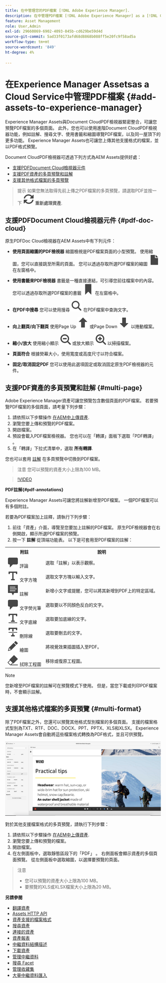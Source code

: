 ```yaml
---
title: 在中管理您的PDF檔案 [!DNL Adobe Experience Manager].
description: 在中管理PDF檔案 [!DNL Adobe Experience Manager] as a [!DNL Cloud Service].
feature: Asset Management
role: User,Admin
exl-id: 29660869-6902-4093-845b-cd629be59d4d
source-git-commit: 5ad33f0173afd68d8868b088ff5e20fc9f58ad5a
workflow-type: tm+mt
source-wordcount: '849'
ht-degree: 4%

---
```


# 在Experience Manager Assetsas a Cloud Service中管理PDF檔案 {#add-assets-to-experience-manager}

Experience Manager Assets與Document CloudPDF檢視器緊密整合，可讓您預覽PDF檔案的多個頁面。 此外，您也可以使用進階Document CloudPDF檢視器功能，例如註解、搜尋文字、使用書籤和縮圖導覽PDF檔案，以及同一屋頂下的更多功能。 Experience Manager Assets也可讓您上傳其他支援格式的檔案，並以PDF格式預覽。

Document CloudPDF檢視器可透過下列方式為AEM Assets提供好處：
* [支援PDFDocument Cloud檢視器元件](#pdf-doc-cloud)
* [支援PDF資產的多頁預覽和註解](#multi-page)
* [支援其他格式檔案的多頁預覽](#multi-format)

> 提示
> 如果您無法取得先前上傳之PDF檔案的多頁預覽，請選取PDF並按一下 **![重新處理](/help/assets/assets/Reprocess.svg) 重新處理資產**.
>

## 支援PDFDocument Cloud檢視器元件 {#pdf-doc-cloud}

原生PDFDoc Cloud檢視器在AEM Assets中有下列元件：

* **使用頁面縮圖的PDF檢視器** 縮圖檢視是PDF檔案頁面的小型預覽。 使用縮圖，您可以直接跳至所需的頁面。 您可以透過存取所選PDF檔案的縮圖 ![縮圖](/help/assets/assets/thumbnail.svg) 在左窗格中。

* **使用書籤來PDF檢視器** 書籤是一種直接連結，可引導您前往檔案中的內容。 您可以透過存取所選PDF檔案的書籤 ![書籤](/help/assets/assets/bookmark.svg) 在左窗格中。

* **在PDF中搜尋** 您可以使用搜尋 ![搜尋](/help/assets/assets/Search.svg) 在PDF檔案中查詢文字。

* **向上翻頁/向下翻頁** 使用Page Up ![上一頁](/help/assets/assets/ArrowUp.svg) 或Page Down ![向下翻頁](/help/assets/assets/ArrowDown.svg) 以捲動檔案。

* **縮小/放大** 使用縮小顯示 ![縮小顯示](/help/assets/assets/ZoomOut.svg) 或放大顯示 ![放大顯示](/help/assets/assets/ZoomIn.svg) 以掃描檔案。

* **頁面符合** 根據熒幕大小，使用寬度或高度尺寸以符合檔案。

* **固定/取消固定PDF** 您可以使用此選項固定或取消固定原生PDF檢視器的元件。

## 支援PDF資產的多頁預覽和註解 {#multi-page}

Adobe Experience Manager資產可讓您預覽包含數個頁面的PDF檔案。 若要預覽PDF檔案的多個頁面，請考量下列步驟：

1. 請依照以下步驟操作 [在AEM中上傳資產](https://experienceleague.adobe.com/docs/experience-manager-cloud-service/content/assets/manage/add-assets.html?lang=en).
1. 瀏覽您要上傳和預覽的PDF檔案。
1. 開啟檔案。
1. 預設會載入PDF檔案檢視器。 您也可以在「轉譯」面板下選取「PDF轉譯」 。
1. 在「轉譯」下拉式清單中，選取 **所有轉譯**.

您也可以套用 [註解](#pdf-annotations) 在多頁預覽中切換到PDF檔案。

> 注意
> 您可以預覽的資產大小上限為100 MB。
>

>[!VIDEO](https://video.tv.adobe.com/v/3409355)

<!--
![Multi-page Preview](/help/assets/assets/multi-page.png)
-->

**PDF註解{#pdf-annotations}**

Experience Manager Assets可讓您將註解新增至PDF檔案。 一個PDF檔案可以有多個附註。

若要為PDF檔案加上註釋，請執行下列步驟：
1. 前往「資產」介面，導覽至您要加上註解的PDF檔案。 原生PDF檢視器會在右側開啟，顯示所選PDF檔案的預覽。
1. 按一下 **註解** 從頂端功能表。
以下是可套用至PDF檔案的註解：

<table>
        <tr>
             <th> 附註 </th>
            <th> 說明 </th>
        </tr>
        <tr>
           <td> <img src="/help/assets/assets/Comment.svg"> 評論 </td>
            <td> 選取「註解」以表示觀察。 </td>
        </tr>
        <tr>
            <td> <img src="/help/assets/assets/Text.svg"> 文字方塊 </td>
            <td> 選取文字方塊以輸入文字。 </td>
        </tr>
        <tr>
            <td> <img src="/help/assets/assets/Note.svg"> 註解 </td>
            <td> 新增小文字或提醒，您可以將其新增到PDF上的特定區域。 </td>
        </tr>
        <tr>
            <td> <img src="/help/assets/assets/Comment.svg"> 文字熒光筆 </td>
            <td> 選取要以不同顏色反白的文字。 </td>
        </tr>
        <tr>
            <td> <img src="/help/assets/assets/TextUnderline.svg"> 文字底線 </td>
            <td> 選取要加底線的文字。 </td>
        </tr>
        <tr>
            <td> <img src="/help/assets/assets/TextStrikethrough.svg"> 刪除線 </td>
            <td> 選取要刪去的文字。 </td>
        </tr>
        <tr>
            <td> <img src="/help/assets/assets/Draw.svg"> 繪圖 </td>
            <td> 將視覺效果插圖插入至PDF。 </td>
        </tr>
        <tr>
            <td> <img src="/help/assets/assets/Erase.svg"> 拭除工程圖 </td>
             <td> 移除或復原工程圖。 </td>
        </tr>
    </table>

>[!NOTE]
>
>您新增至PDF檔案的註解可在預覽模式下使用。 但是，當您下載或列印PDF檔案時，不會顯示註解。

## 支援其他格式檔案的多頁預覽 {#multi-format}

除了PDF檔案之外，您還可以預覽其他格式型別檔案的多個頁面。 支援的檔案格式型別為TXT、RTF、DOC、DOCX、PPT、PPTX、XLS和XLSX。 Experience Manager Assets會自動將這些檔案格式轉換為PDF格式，並且可供預覽。

![其他格式檔案的多頁預覽](/help/assets/assets/multi-page-other-formats.png)

對於其他支援檔案格式的多頁預覽，請執行下列步驟：
1. 請依照以下步驟操作 [在AEM中上傳資產](https://experienceleague.adobe.com/docs/experience-manager-cloud-service/content/assets/manage/add-assets.html?lang=en).
1. 瀏覽您要上傳和預覽的檔案。
1. 開啟檔案。
1. 在左側面板中，選取靜態區段下的「PDF」 。 右側面板會顯示資產的多個頁面預覽。 從左側面板中選取縮圖，以選擇要預覽的頁面。

> 注意
> * 您可以預覽的資產大小上限為100 MB。
> * 要預覽的XLS或XLSX檔案大小上限為20 MB。
>

**另請參閱**

* [翻譯資產](translate-assets.md)
* [Assets HTTP API](mac-api-assets.md)
* [資產支援的檔案格式](file-format-support.md)
* [搜尋資產](search-assets.md)
* [連接的資產](use-assets-across-connected-assets-instances.md)
* [資產報表](asset-reports.md)
* [中繼資料結構描述](metadata-schemas.md)
* [下載資產](download-assets-from-aem.md)
* [管理中繼資料](manage-metadata.md)
* [搜尋 Facet](search-facets.md)
* [管理收藏集](manage-collections.md)
* [大量中繼資料匯入](metadata-import-export.md)
